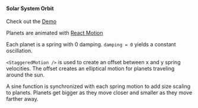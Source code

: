 #### Solar System Orbit

Check out the [Demo](https://mac-s-g.github.io/js-playground/orbit/)

Planets are animated with [React Motion](https://github.com/chenglou/react-motion)

Each planet is a spring with 0 damping.  `damping = 0` yields a constant oscillation.

`<StaggeredMotion />` is used to create an offset between x and y spring velocities.  The offset creates an elliptical motion for planets traveling around the sun.

A sine function is synchronized with each spring motion to add size scaling to planets.  Planets get bigger as they move closer and smaller as they move farther away.

